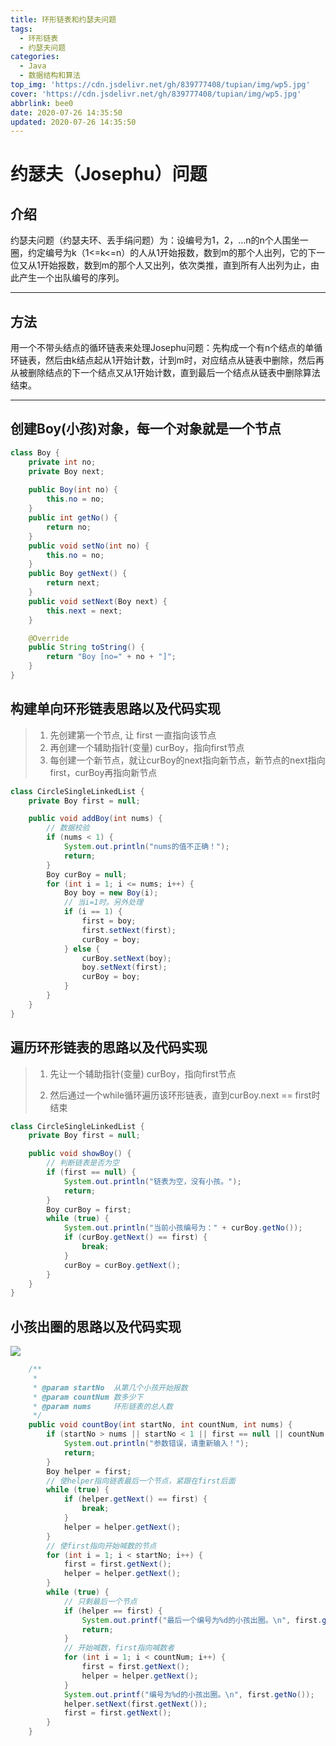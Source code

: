 ```yaml
---
title: 环形链表和约瑟夫问题
tags:
  - 环形链表
  - 约瑟夫问题
categories:
  - Java
  - 数据结构和算法
top_img: 'https://cdn.jsdelivr.net/gh/839777408/tupian/img/wp5.jpg'
cover: 'https://cdn.jsdelivr.net/gh/839777408/tupian/img/wp5.jpg'
abbrlink: bee0
date: 2020-07-26 14:35:50
updated: 2020-07-26 14:35:50
---
```


# 约瑟夫（Josephu）问题

## 介绍

约瑟夫问题（约瑟夫环、丢手绢问题）为：设编号为1，2，…n的n个人围坐一圈，约定编号为k（1<=k<=n）的人从1开始报数，数到m的那个人出列，它的下一位又从1开始报数，数到m的那个人又出列，依次类推，直到所有人出列为止，由此产生一个出队编号的序列。

---

## 方法

用一个不带头结点的循环链表来处理Josephu问题：先构成一个有n个结点的单循环链表，然后由k结点起从1开始计数，计到m时，对应结点从链表中删除，然后再从被删除结点的下一个结点又从1开始计数，直到最后一个结点从链表中删除算法结束。

---

## 创建Boy(小孩)对象，每一个对象就是一个节点

```java
class Boy {
	private int no;
	private Boy next;
    
	public Boy(int no) {
		this.no = no;
	}
	public int getNo() {
		return no;
	}
	public void setNo(int no) {
		this.no = no;
	}
	public Boy getNext() {
		return next;
	}
	public void setNext(Boy next) {
		this.next = next;
	}

	@Override
	public String toString() {
		return "Boy [no=" + no + "]";
	}
}
```



## 构建单向环形链表思路以及代码实现

> 1. 先创建第一个节点, 让 first 一直指向该节点
> 2. 再创建一个辅助指针(变量) curBoy，指向first节点
> 3. 每创建一个新节点，就让curBoy的next指向新节点，新节点的next指向first，curBoy再指向新节点

```java
class CircleSingleLinkedList {
	private Boy first = null;

	public void addBoy(int nums) {
		// 数据校验
		if (nums < 1) {
			System.out.println("nums的值不正确！");
			return;
		}
		Boy curBoy = null;
		for (int i = 1; i <= nums; i++) {
			Boy boy = new Boy(i);
			// 当i=1时。另外处理
			if (i == 1) {
				first = boy;
				first.setNext(first);
				curBoy = boy;
			} else {
				curBoy.setNext(boy);
				boy.setNext(first);
				curBoy = boy;
			}
		}
	}
}
```



## 遍历环形链表的思路以及代码实现

>1. 先让一个辅助指针(变量) curBoy，指向first节点
>
>2. 然后通过一个while循环遍历该环形链表，直到curBoy.next  == first时结束

```java
class CircleSingleLinkedList {
	private Boy first = null;

	public void showBoy() {
		// 判断链表是否为空
		if (first == null) {
			System.out.println("链表为空，没有小孩。");
			return;
		}
		Boy curBoy = first;
		while (true) {
			System.out.println("当前小孩编号为：" + curBoy.getNo());
			if (curBoy.getNext() == first) {
				break;
			}
			curBoy = curBoy.getNext();
		}
	}
}
```



## 小孩出圈的思路以及代码实现

![](https://cdn.jsdelivr.net/gh/839777408/tupian/blog/微信图片_20200726155912.png)

```java
	/**
	 * 
	 * @param startNo  从第几个小孩开始报数
	 * @param countNum 数多少下
	 * @param nums     环形链表的总人数
	 */
	public void countBoy(int startNo, int countNum, int nums) {
		if (startNo > nums || startNo < 1 || first == null || countNum < 1) {
			System.out.println("参数错误，请重新输入！");
			return;
		}
		Boy helper = first;
        // 使helper指向链表最后一个节点，紧跟在first后面
		while (true) {
			if (helper.getNext() == first) {
				break;
			}
			helper = helper.getNext();
		}
        // 使first指向开始喊数的节点
		for (int i = 1; i < startNo; i++) {
			first = first.getNext();
			helper = helper.getNext();
		}
		while (true) {
            // 只剩最后一个节点
			if (helper == first) {
				System.out.printf("最后一个编号为%d的小孩出圈。\n", first.getNo());
				return;
			}
            // 开始喊数，first指向喊数者
			for (int i = 1; i < countNum; i++) {
				first = first.getNext();
				helper = helper.getNext();
			}
			System.out.printf("编号为%d的小孩出圈。\n", first.getNo());
			helper.setNext(first.getNext());
			first = first.getNext();
		}
	}
```

